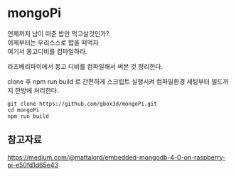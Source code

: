 mongoPi
====

언제까지 남이 떠준 밥만 먹고살것인가?  
이제부터는 우리스스로 밥을 떠먹자    
여기서 몽고디비를 컴파일하라.

라즈베리파이에서 몽고 디비를 컴파일해서 써본 것 정리한다.

clone 후 npm run build 로 간편하게 스크립트 실행시켜 컴파일환경 세팅부터 빌드까지 한방에 처리한다.

```
git clone https://github.com/gbox3d/mongoPi.git
cd mongoPi
npm run build
```


## 참고자료

https://medium.com/@mattalord/embedded-mongodb-4-0-on-raspberry-pi-e50fd1d65e43